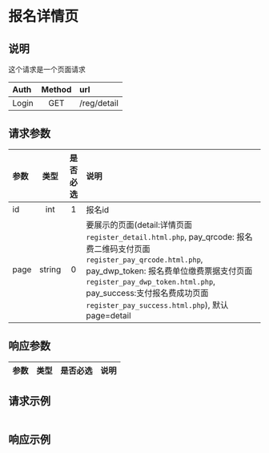 # 报名详情页

## 说明

这个请求是一个页面请求

|  Auth  |  Method  |  url  |
| :----  | :----:   | :---- |
|  Login  |  GET  |  /reg/detail  |

## 请求参数

|  参数  |  类型  |  是否必选  |  说明  |
| :---- | :----: | :----:   | :----  |
| id | int | 1 | 报名id |
| page | string | 0 | 要展示的页面(detail:详情页面 `register_detail.html.php`, pay_qrcode: 报名费二维码支付页面 `register_pay_qrcode.html.php`, pay_dwp_token: 报名费单位缴费票据支付页面 `register_pay_dwp_token.html.php`, pay_success:支付报名费成功页面 `register_pay_success.html.php`), 默认page=detail  |

## 响应参数

|  参数  |  类型  |  是否必选  |  说明  |
| :---- | :----: | :----:   | :----  |


## 请求示例

```

```

## 响应示例

```

```